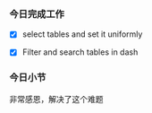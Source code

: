 ### 今日完成工作

- [x] select tables and set it uniformly
- [x] Filter and search tables in dash


###  今日小节

非常感恩，解决了这个难题
